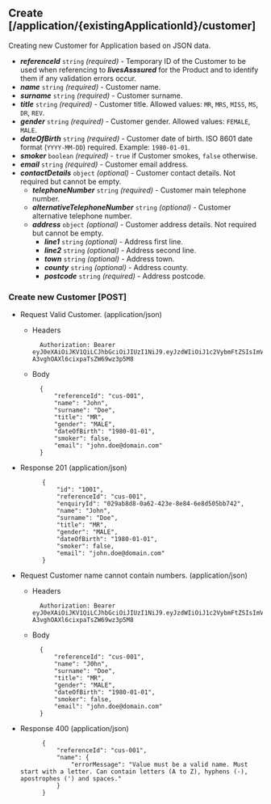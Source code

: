 ## Create [/application/{existingApplicationId}/customer]
Creating new Customer for Application based on JSON data.

- ***referenceId*** `string` *(required)* - Temporary ID of the Customer to be used when referencing to ***livesAsssured*** for the Product and to identify them if any validation errors occur.
- ***name*** `string` *(required)* - Customer name.
- ***surname*** `string` *(required)* - Customer surname.
- ***title*** `string` *(required)* - Customer title. Allowed values: `MR`, `MRS`, `MISS`, `MS`, `DR`, `REV`.
- ***gender*** `string` *(required)* - Customer gender. Allowed values: `FEMALE`, `MALE`.
- ***dateOfBirth*** `string` *(required)* - Customer date of birth. ISO 8601 date format (`YYYY-MM-DD`) required. Example: `1980-01-01`.
- ***smoker*** `boolean` *(required)* - `true` if Customer smokes, `false` otherwise.
- ***email*** `string` *(required)* - Customer email address.
- ***contactDetails*** `object` *(optional)* - Customer contact details. Not required but cannot be empty.
    - ***telephoneNumber*** `string` *(required)* - Customer main telephone number.
    - ***alternativeTelephoneNumber*** `string` *(optional)* - Customer alternative telephone number.
    - ***address*** `object` *(optional)* - Customer address details. Not required but cannot be empty.
        - ***line1*** `string` *(optional)* - Address first line.
        - ***line2*** `string` *(optional)* - Address second line.
        - ***town*** `string` *(optional)* - Address town.
        - ***county*** `string` *(optional)* - Address county.
        - ***postcode*** `string` *(required)* - Address postcode.

### Create new Customer [POST]
+ Request Valid Customer. (application/json)

    + Headers

            Authorization: Bearer eyJ0eXAiOiJKV1QiLCJhbGciOiJIUzI1NiJ9.eyJzdWIiOiJ1c2VybmFtZSIsImV4cCI6MTQyMjU0MDAzMH0.oyMYL7t57jhBvw-A3vghOAXl6cixpaTsZW69wz3p5M8

    + Body

            {
                "referenceId": "cus-001",
                "name": "John",
                "surname": "Doe",
                "title": "MR",
                "gender": "MALE",
                "dateOfBirth": "1980-01-01",
                "smoker": false,
                "email": "john.doe@domain.com"
            }

+ Response 201 (application/json)

            {
                "id": "1001",
                "referenceId": "cus-001",
                "enquiryId": "029ab8d8-0a62-423e-8e84-6e8d505bb742",
                "name": "John",
                "surname": "Doe",
                "title": "MR",
                "gender": "MALE",
                "dateOfBirth": "1980-01-01",
                "smoker": false,
                "email": "john.doe@domain.com"
            }

+ Request Customer name cannot contain numbers. (application/json)

    + Headers

            Authorization: Bearer eyJ0eXAiOiJKV1QiLCJhbGciOiJIUzI1NiJ9.eyJzdWIiOiJ1c2VybmFtZSIsImV4cCI6MTQyMjU0MDAzMH0.oyMYL7t57jhBvw-A3vghOAXl6cixpaTsZW69wz3p5M8

    + Body

            {
                "referenceId": "cus-001",
                "name": "J0hn",
                "surname": "Doe",
                "title": "MR",
                "gender": "MALE",
                "dateOfBirth": "1980-01-01",
                "smoker": false,
                "email": "john.doe@domain.com"
            }

+ Response 400 (application/json)

            {
                "referenceId": "cus-001",
                "name": {
                    "errorMessage": "Value must be a valid name. Must start with a letter. Can contain letters (A to Z), hyphens (-), apostrophes (') and spaces."
                }
            }